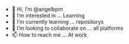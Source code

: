 - 👋 Hi, I’m @angelbpm
- 👀 I’m interested in ... Learning
- 🌱 I’m currently learning ... repositorys
- 💞️ I’m looking to collaborate on ... all platforms 
- 📫 How to reach me ... At work

<!---
angelbpm/angelbpm is a ✨ special ✨ repository because its `README.md` (this file) appears on your GitHub profile.
You can click the Preview link to take a look at your changes.
--->
